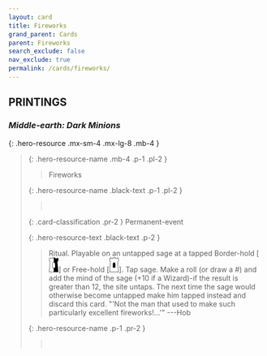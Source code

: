 ```yaml
---
layout: card
title: Fireworks
grand_parent: Cards
parent: Fireworks
search_exclude: false
nav_exclude: true
permalink: /cards/fireworks/
---
```


## PRINTINGS


### _Middle-earth: Dark Minions_

{: .hero-resource .mx-sm-4 .mx-lg-8 .mb-4 }
> {: .hero-resource-name .mb-4 .p-1 .pl-2 }
> > <div class="card-mp"></div>
> > <div class="card-name">Fireworks</div>
>
> {: .hero-resource-name .black-text .p-1 .pl-2 }
> > &nbsp;
>
> {: .card-classification .pr-2 }
> Permanent-event
>
> {: .hero-resource-text .black-text .p-2 }
> > Ritual. Playable on an untapped sage at a tapped Border-hold \[![](/assets/images/border-hold.svg)] or Free-hold \[![](/assets/images/free-hold.svg)]. Tap sage. Make a roll (or draw a #) and add the mind of the sage (+10 if a Wizard)-if the result is greater than 12, the site untaps. The next time the sage would otherwise become untapped make him tapped instead and discard this card.   "'Not the man that used to make such particularly excellent fireworks!...'" ---Hob  
> 
> {: .hero-resource-name .p-1 .pr-2 }
> > <div class="card-shield"></div>
> > <div class="card-corruption">&nbsp;</div>

